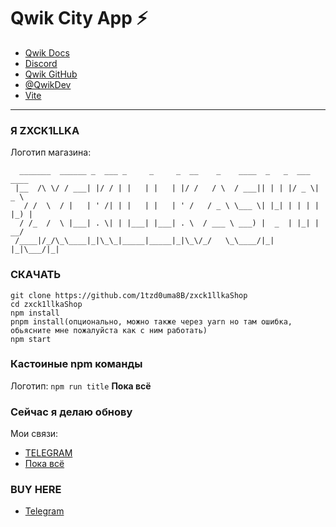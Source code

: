 # Qwik City App ⚡️

- [Qwik Docs](https://qwik.builder.io/)
- [Discord](https://qwik.builder.io/chat)
- [Qwik GitHub](https://github.com/BuilderIO/qwik)
- [@QwikDev](https://twitter.com/QwikDev)
- [Vite](https://vitejs.dev/)

---

### Я ZXCK1LLKA

Логотип магазина:
```
  _______  ______ _  ___ _     _     _  __    _    ____  _   _  ___  ____  
 |__  /\ \/ / ___| |/ / | |   | |   | |/ /   / \  / ___|| | | |/ _ \|  _ \ 
   / /  \  / |   | ' /| | |   | |   | ' /   / _ \ \___ \| |_| | | | | |_) |
  / /_  /  \ |___| . \| | |___| |___| . \  / ___ \ ___) |  _  | |_| |  __/ 
 /____|/_/\_\____|_|\_\_|_____|_____|_|\_\/_/   \_\____/|_| |_|\___/|_|    

```

### СКАЧАТЬ
```
git clone https://github.com/1tzd0uma8B/zxck1llkaShop
cd zxck1llkaShop
npm install
pnpm install(опционально, можно также через yarn но там ошибка, обьясните мне пожалуйста как с ним работать)
npm start
```

### Кастоиные npm команды
Логотип:
```npm run title```
**__Пока всё__**

### Сейчас я делаю обнову

Мои связи:
- [TELEGRAM](https://t.me/@zxck1llka)
- [Пока всё](127.0.1:8080)

### BUY HERE

- [Telegram](https://t.me/@zxck1llka)

